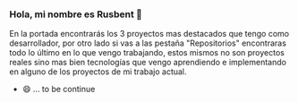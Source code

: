 ### Hola, mi nombre es Rusbent 👋 
En la portada encontrarás los 3 proyectos mas destacados que tengo como desarrollador,
por otro lado si vas a las pestaña "Repositorios" encontraras todo lo último en lo que vengo trabajando, 
estos mismos no son proyectos reales sino mas bien tecnologías que vengo aprendiendo e implementando en alguno 
de los proyectos de mi trabajo actual.
- 😄
...
to be continue

